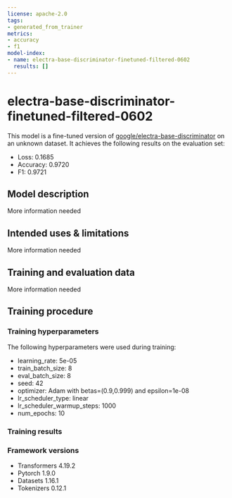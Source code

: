 ```yaml
---
license: apache-2.0
tags:
- generated_from_trainer
metrics:
- accuracy
- f1
model-index:
- name: electra-base-discriminator-finetuned-filtered-0602
  results: []
---
```


<!-- This model card has been generated automatically according to the information the Trainer had access to. You
should probably proofread and complete it, then remove this comment. -->

# electra-base-discriminator-finetuned-filtered-0602

This model is a fine-tuned version of [google/electra-base-discriminator](https://huggingface.co/google/electra-base-discriminator) on an unknown dataset.
It achieves the following results on the evaluation set:
- Loss: 0.1685
- Accuracy: 0.9720
- F1: 0.9721

## Model description

More information needed

## Intended uses & limitations

More information needed

## Training and evaluation data

More information needed

## Training procedure

### Training hyperparameters

The following hyperparameters were used during training:
- learning_rate: 5e-05
- train_batch_size: 8
- eval_batch_size: 8
- seed: 42
- optimizer: Adam with betas=(0.9,0.999) and epsilon=1e-08
- lr_scheduler_type: linear
- lr_scheduler_warmup_steps: 1000
- num_epochs: 10

### Training results



### Framework versions

- Transformers 4.19.2
- Pytorch 1.9.0
- Datasets 1.16.1
- Tokenizers 0.12.1
